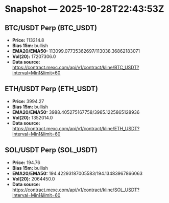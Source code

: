 # Snapshot — 2025-10-28T22:43:53Z

## BTC/USDT Perp (BTC_USDT)
- **Price:** 113214.8
- **Bias 15m:** bullish
- **EMA20/EMA50:** 113099.07735362697/113038.36862183071
- **Vol(20):** 17207306.0
- **Data source:** https://contract.mexc.com/api/v1/contract/kline/BTC_USDT?interval=Min1&limit=60

## ETH/USDT Perp (ETH_USDT)
- **Price:** 3994.27
- **Bias 15m:** bullish
- **EMA20/EMA50:** 3988.405275167758/3985.1225865128936
- **Vol(20):** 1352014.0
- **Data source:** https://contract.mexc.com/api/v1/contract/kline/ETH_USDT?interval=Min1&limit=60

## SOL/USDT Perp (SOL_USDT)
- **Price:** 194.76
- **Bias 15m:** bullish
- **EMA20/EMA50:** 194.42293187005583/194.13483967866063
- **Vol(20):** 2064450.0
- **Data source:** https://contract.mexc.com/api/v1/contract/kline/SOL_USDT?interval=Min1&limit=60
